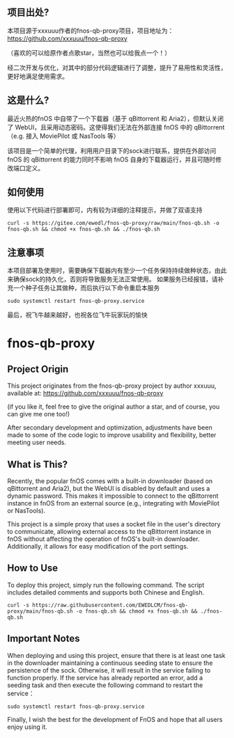 ## 项目出处?
本项目源于xxxuuu作者的fnos-qb-proxy项目，项目地址为：https://github.com/xxxuuu/fnos-qb-proxy

（喜欢的可以给原作者点歌star，当然也可以给我点一个！）

经二次开发与优化，对其中的部分代码逻辑进行了调整，提升了易用性和灵活性，更好地满足使用需求。

## 这是什么?
最近火热的fnOS 中自带了一个下载器（基于 qBittorrent 和 Aria2），但默认关闭了 WebUI，且采用动态密码。这使得我们无法在外部连接 fnOS 中的 qBittorrent（e.g. 接入 MoviePilot 或 NasTools 等）

该项目是一个简单的代理，利用用户目录下的sock进行联系，提供在外部访问 fnOS 的 qBittorrent 的能力同时不影响 fnOS 自身的下载器运行，并且可随时修改端口定义。

## 如何使用
使用以下代码进行部署即可，内有较为详细的注释提示，并做了双语支持
```
curl -s https://gitee.com/ewedl/fnos-qb-proxy/raw/main/fnos-qb.sh -o fnos-qb.sh && chmod +x fnos-qb.sh && ./fnos-qb.sh
```

## 注意事项
本项目部署及使用时，需要确保下载器内有至少一个任务保持持续做种状态，由此来确保sock的持久化，否则将导致服务无法正常使用。
如果服务已经报错，请补充一个种子任务让其做种，而后执行以下命令重启本服务
```
sudo systemctl restart fnos-qb-proxy.service
```
最后，祝飞牛越来越好，也祝各位飞牛玩家玩的愉快

# fnos-qb-proxy

## Project Origin
This project originates from the fnos-qb-proxy project by author xxxuuu, available at: https://github.com/xxxuuu/fnos-qb-proxy

(if you like it, feel free to give the original author a star, and of course, you can give me one too!)

After secondary development and optimization, adjustments have been made to some of the code logic to improve usability and flexibility, better meeting user needs.

## What is This?
Recently, the popular fnOS comes with a built-in downloader (based on qBittorrent and Aria2), but the WebUI is disabled by default and uses a dynamic password. This makes it impossible to connect to the qBittorrent instance in fnOS from an external source (e.g., integrating with MoviePilot or NasTools).

This project is a simple proxy that uses a socket file in the user's directory to communicate, allowing external access to the qBittorrent instance in fnOS without affecting the operation of fnOS's built-in downloader. Additionally, it allows for easy modification of the port settings.

## How to Use
To deploy this project, simply run the following command. The script includes detailed comments and supports both Chinese and English.
```
curl -s https://raw.githubusercontent.com/EWEDLCM/fnos-qb-proxy/main/fnos-qb.sh -o fnos-qb.sh && chmod +x fnos-qb.sh && ./fnos-qb.sh
```

## Important Notes
When deploying and using this project, ensure that there is at least one task in the downloader maintaining a continuous seeding state to ensure the persistence of the sock. Otherwise, it will result in the service failing to function properly.
If the service has already reported an error, add a seeding task and then execute the following command to restart the service：
```
sudo systemctl restart fnos-qb-proxy.service
```

Finally, I wish the best for the development of FnOS and hope that all users enjoy using it.
